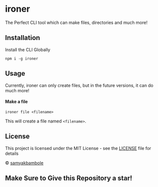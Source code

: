 # ironer 

The Perfect CLI tool which can make files, directories and much more!

## Installation

Install the CLI Globally 

```
npm i -g ironer
```

## Usage

Currently, ironer can only create files, but in the future versions, it can do much more!

#### Make a file 
```
ironer file <filename>
```
This will create a file named `<filename>`. 

## License

This project is licensed under the MIT License - see the [LICENSE](LICENSE) file for details

© [samyakbambole](https://github.com/samyakbambole)

## Make Sure to Give this Repository a star!